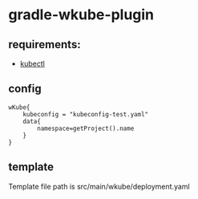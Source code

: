 # gradle-wkube-plugin
## requirements:
- [kubectl](https://kubernetes.io/docs/tasks/tools/)
## config
```
wKube{
    kubeconfig = "kubeconfig-test.yaml"
    data{
        namespace=getProject().name
    }
}
```
## template
Template file path is src/main/wkube/deployment.yaml